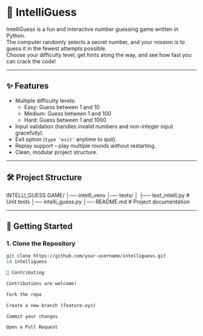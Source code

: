 # 🎯 IntelliGuess

IntelliGuess is a fun and interactive number guessing game written in Python.  
The computer randomly selects a secret number, and your mission is to guess it in the fewest attempts possible.  
Choose your difficulty level, get hints along the way, and see how fast you can crack the code!

---

## ✨ Features
- Multiple difficulty levels:
  - Easy: Guess between 1 and 10
  - Medium: Guess between 1 and 100
  - Hard: Guess between 1 and 1000
- Input validation (handles invalid numbers and non-integer input gracefully).
- Exit option (`type 'exit'` anytime to quit).
- Replay support – play multiple rounds without restarting.
- Clean, modular project structure.

---

## 🛠️ Project Structure
INTELLI_GUESS GAME/
│── intellI_venv
│── tests/
│ ├── test_intelli.py # Unit tests
│── intelli_guess.py
│── README.md # Project documentation



---

## 🚀 Getting Started

### 1. Clone the Repository
```bash
git clone https://github.com/your-username/intelliguess.git
cd intelliguess

🤝 Contributing

Contributions are welcome!

Fork the repo

Create a new branch (feature-xyz)

Commit your changes

Open a Pull Request